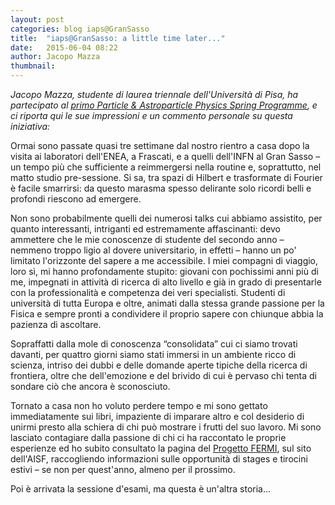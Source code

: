 ```yaml
---
layout: post
categories: blog iaps@GranSasso
title:  "iaps@GranSasso: a little time later..."
date:   2015-06-04 08:22
author: Jacopo Mazza
thumbnail: 
---
```


_Jacopo Mazza, studente di laurea triennale dell'Università di Pisa, ha partecipato al [primo Particle & Astroparticle Physics Spring Programme](http://www.ai-sf.it/joomla/it/60-iaps-gransasso2015), e ci riporta qui le sue impressioni e un commento personale su questa iniziativa:_

Ormai sono passate quasi tre settimane dal nostro rientro a casa dopo la visita ai laboratori dell'ENEA, a Frascati, e a quelli dell'INFN al Gran Sasso – un tempo più che sufficiente a reimmergersi nella routine e, soprattutto, nel matto studio pre-sessione. Si sa, tra spazi di Hilbert e trasformate di Fourier è facile smarrirsi: da questo marasma spesso delirante solo ricordi belli e profondi riescono ad emergere.

 Non sono probabilmente quelli dei numerosi talks cui abbiamo assistito, per quanto interessanti, intriganti ed estremamente affascinanti: devo ammettere che le mie conoscenze di studente del secondo anno – nemmeno troppo ligio al dovere universitario, in effetti – hanno un po' limitato l'orizzonte del sapere a me accessibile. I miei compagni di viaggio, loro sì, mi hanno profondamente stupito: giovani con pochissimi anni più di me, impegnati in attività di ricerca di alto livello e già in grado di presentarle con la professionalità e competenza dei veri specialisti. Studenti di università di tutta Europa e oltre, animati dalla stessa grande passione per la Fisica e sempre pronti a condividere il proprio sapere con chiunque abbia la pazienza di ascoltare.

Sopraffatti dalla mole di conoscenza “consolidata” cui ci siamo trovati davanti, per quattro giorni siamo stati immersi in un ambiente ricco di scienza, intriso dei dubbi e delle domande aperte tipiche della ricerca di frontiera, oltre che dell'emozione e del brivido di cui è pervaso chi tenta di sondare ciò che ancora è sconosciuto.

Tornato a casa non ho voluto perdere tempo e mi sono gettato immediatamente sui libri, impaziente di imparare altro e col desiderio di unirmi presto alla schiera di chi può mostrare i frutti del suo lavoro. Mi sono lasciato contagiare dalla passione di chi ci ha raccontato le proprie esperienze ed ho subito consultato la pagina del [Progetto FERMI](/fermi/), sul sito dell'AISF, raccogliendo informazioni sulle opportunità di stages e tirocini estivi – se non per quest'anno, almeno per il prossimo.

Poi è arrivata la sessione d'esami, ma questa è un'altra storia...
